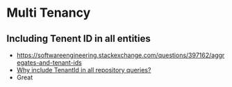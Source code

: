 # Multi Tenancy

## Including Tenent ID in all entities

- https://softwareengineering.stackexchange.com/questions/397162/aggregates-and-tenant-ids
- [Why include TenantId in all repository queries?](https://stackoverflow.com/questions/61312596/implementing-domain-driven-design-why-include-tenantid-in-all-repository-querie)
- Great 